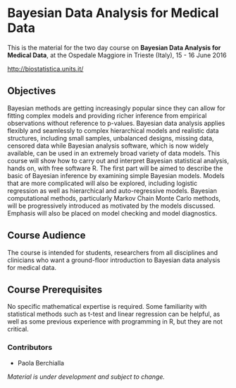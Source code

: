 # Bayesian Data Analysis for Medical Data

This is the material for the two day course on **Bayesian Data Analysis for Medical Data**, at the Ospedale Maggiore in Trieste (Italy), 15 - 16 June 2016  

http://biostatistica.units.it/

## Objectives

Bayesian methods are getting increasingly popular since they can allow for fitting complex models and providing richer inference from empirical observations without reference to p-values. Bayesian data analysis applies flexibly and seamlessly to complex hierarchical models and realistic data structures, including small samples, unbalanced designs, missing data, censored data while Bayesian analysis software, which is now widely available, can be used in an extremely broad variety of data models. This course will show how to carry out and interpret Bayesian statistical analysis, hands on, with free software R. The first part will be aimed to describe the basic of Bayesian inference by examining simple Bayesian models. Models that are more complicated will also be explored, including logistic regression as well as hierarchical and auto-regressive models. Bayesian computational methods, particularly Markov Chain Monte Carlo methods, will be progressively introduced as motivated by the models discussed. Emphasis will also be placed on model checking and model diagnostics.

## Course Audience

The course is intended for students, researchers from all disciplines and clinicians who want a ground-floor introduction to Bayesian data analysis for medical data.

## Course Prerequisites

No specific mathematical expertise is required. Some familiarity with statistical methods such as t-test and linear regression can be helpful, as well as some previous experience with programming in R, but they are not critical.

### Contributors

* Paola Berchialla

_Material is under development and subject to change._ 
